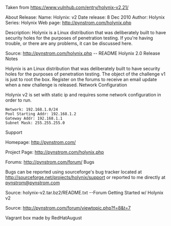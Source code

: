 Taken from https://www.vulnhub.com/entry/holynix-v2,21/ 

About Release:
    Name: Holynix: v2
    Date release: 8 Dec 2010
    Author: Holynix
    Series: Holynix
    Web page: http://pynstrom.com/holynix.php

Description:
Holynix is a Linux distribution that was deliberately built to have security holes for the purposes of penetration testing. If you're having trouble, or there are any problems, it can be discussed here.

Source: http://pynstrom.com/holynix.php
-- README
Holynix 2.0 Release Notes

Holynix is an Linux distribution that was deliberately built to have security holes for the purposes of penetration testing. The object of the challenge v1 is just to root the box. Register on the forums to receive an email update when a new challenge is released.
Network Configuration

Holynix v2 is set with static ip and requires some network configuration in order to run.

    Network: 192.168.1.0/24
    Pool Starting Addr: 192.168.1.2
    Gateway Addr: 192.168.1.1
    Subnet Mask: 255.255.255.0

Support

Homepage: http://pynstrom.com/

Project Page: http://pynstrom.com/holynix.php

Forums: http://pynstrom.com/forum/
Bugs

Bugs can be reported using sourceforge's bug tracker located at http://sourceforge.net/projects/holynix/support or reported to me directly at pynstrom@pynstrom.com

Source: holynix-v2.tar.bz2/README.txt
--Forum
Getting Started w/ Holynix v2

Source: http://pynstrom.com/forum/viewtopic.php?f=8&t=7

Vagrant box made by RedHatAugust
